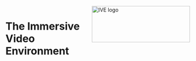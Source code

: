 <img src="https://raw.githubusercontent.com/sitcomlab/IVE/dev/images/logo.png" alt="IVE logo" title="IVE" align="right" height="100" width="268"/>

# The Immersive Video Environment
